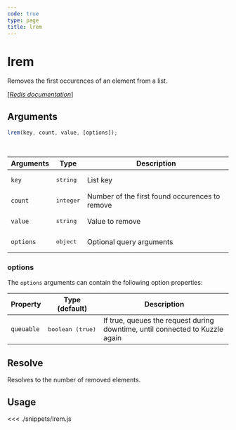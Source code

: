 ```yaml
---
code: true
type: page
title: lrem
---
```


# lrem

Removes the first occurences of an element from a list.

[[_Redis documentation_]](https://redis.io/commands/lrem)

## Arguments

```js
lrem(key, count, value, [options]);
```

<br/>

| Arguments | Type               | Description                                    |
| --------- | ------------------ | ---------------------------------------------- |
| `key`     | <pre>string</pre>  | List key                                       |
| `count`   | <pre>integer</pre> | Number of the first found occurences to remove |
| `value`   | <pre>string</pre>  | Value to remove                                |
| `options` | <pre>object</pre>  | Optional query arguments                       |

### options

The `options` arguments can contain the following option properties:

| Property   | Type (default)            | Description                                                                  |
| ---------- | ------------------------- | ---------------------------------------------------------------------------- |
| `queuable` | <pre>boolean (true)</pre> | If true, queues the request during downtime, until connected to Kuzzle again |

## Resolve

Resolves to the number of removed elements.

## Usage

<<< ./snippets/lrem.js
